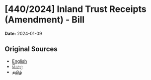 # [440/2024] Inland Trust Receipts (Amendment) - Bill

**Date:** 2024-01-09

## Original Sources

- [English](https://documents.gov.lk/view/bills/2024/1/440-2024_E.pdf)
- [සිංහල](https://documents.gov.lk/view/bills/2024/1/440-2024_S.pdf)
- [தமிழ்](https://documents.gov.lk/view/bills/2024/1/440-2024_T.pdf)
